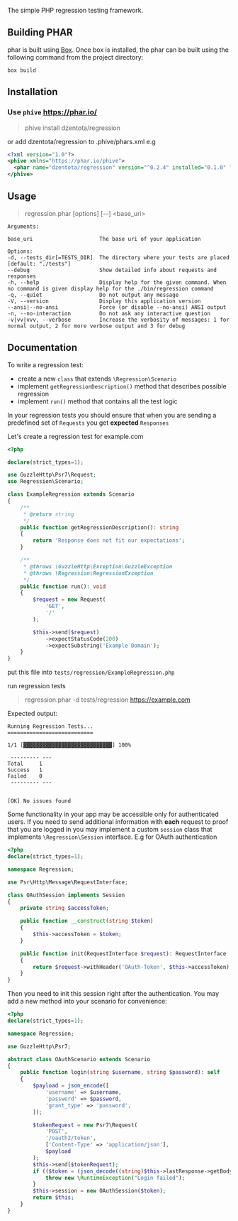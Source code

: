 The simple PHP regression testing framework.

## Building PHAR

phar is built using [Box](https://github.com/box-project/). Once box is installed, the phar can be built using
the following command from the project directory:

```
box build
```

## Installation

### Use `phive` https://phar.io/
> phive install dzentota/regression

or add dzentota/regression to .phive/phars.xml e.g

```xml
<?xml version="1.0"?>
<phive xmlns="https://phar.io/phive">
  <phar name="dzentota/regression" version="^0.2.4" installed="0.1.0" location="./vendor/bin/regression.phar" copy="true"/>
</phive>
```

## Usage

> regression.phar [options] [--] <base_uri>

```
Arguments:

base_uri                     The base uri of your application

Options:
-d, --tests_dir[=TESTS_DIR]  The directory where your tests are placed [default: "./tests"]
--debug                      Show detailed info about requests and responses
-h, --help                   Display help for the given command. When no command is given display help for the ./bin/regression command
-q, --quiet                  Do not output any message
-V, --version                Display this application version
--ansi|--no-ansi             Force (or disable --no-ansi) ANSI output
-n, --no-interaction         Do not ask any interactive question
-v|vv|vvv, --verbose         Increase the verbosity of messages: 1 for normal output, 2 for more verbose output and 3 for debug
```
## Documentation

To write a regression test:
- create a new `class` that extends `\Regression\Scenario`
- implement `getRegressionDescription()` method that describes possible regression
- implement `run()` method that contains all the test logic

In your regression tests you should ensure that when you are sending a predefined set of `Requests`
you get **expected** `Responses`

Let's create a regression test for example.com

```php
<?php

declare(strict_types=1);

use GuzzleHttp\Psr7\Request;
use Regression\Scenario;

class ExampleRegression extends Scenario
{
    /**
     * @return string
     */
    public function getRegressionDescription(): string
    {
        return 'Response does not fit our expectations';
    }

    /**
     * @throws \GuzzleHttp\Exception\GuzzleException
     * @throws \Regression\RegressionException
     */
    public function run(): void
    {
        $request = new Request(
            'GET',
            '/'
        );

        $this->send($request)
            ->expectStatusCode(200)
            ->expectSubstring('Example Domain');
    }
}

```
put this file into `tests/regression/ExampleRegression.php`

run regression tests

> regression.phar -d tests/regression https://example.com

Expected output:
```
Running Regression Tests...
===========================

1/1 [▓▓▓▓▓▓▓▓▓▓▓▓▓▓▓▓▓▓▓▓▓▓▓▓▓▓▓▓] 100%

 --------- --- 
Total     1  
Success   1  
Failed    0
 --------- --- 


[OK] No issues found                                                                                                   
```

Some functionality in your app may be accessible only for authenticated users. If you need
to send additional information with **each** request to proof that you are logged in you may
implement a custom `session` class that implements `\Regression\Session` interface. E.g for 
OAuth authentication

```php
<?php
declare(strict_types=1);

namespace Regression;

use Psr\Http\Message\RequestInterface;

class OAuthSession implements Session
{
    private string $accessToken;

    public function __construct(string $token)
    {
        $this->accessToken = $token;
    }

    public function init(RequestInterface $request): RequestInterface
    {
        return $request->withHeader('OAuth-Token', $this->accessToken);
    }
}
```

Then you need to init this session right after the authentication. You may add a new method into your scenario
for convenience:

```php
<?php
declare(strict_types=1);

namespace Regression;

use GuzzleHttp\Psr7;

abstract class OAuthScenario extends Scenario
{
    public function login(string $username, string $password): self
    {
        $payload = json_encode([
            'username' => $username,
            'password' => $password,
            'grant_type' => 'password',
        ]);

        $tokenRequest = new Psr7\Request(
            'POST',
            '/oauth2/token',
            ['Content-Type' => 'application/json'],
            $payload
        );
        $this->send($tokenRequest);
        if (($token = (json_decode((string)$this->lastResponse->getBody()))->access_token) === null) {
            throw new \RuntimeException("Login failed");
        }
        $this->session = new OAuthSession($token);
        return $this;
    }
}
```
